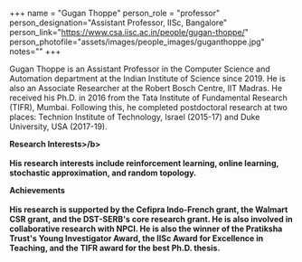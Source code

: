 +++
name = "Gugan Thoppe"
person_role = "professor"
person_designation="Assistant Professor, IISc, Bangalore"
person_link="https://www.csa.iisc.ac.in/people/gugan-thoppe/"
person_photofile="assets/images/people_images/guganthoppe.jpg"
notes=""
+++

Gugan Thoppe is an Assistant Professor in the Computer Science and Automation department at the Indian Institute of
Science since 2019. He is also an Associate Researcher at the Robert Bosch Centre, IIT Madras. He received his Ph.D. in
2016 from the Tata Institute of Fundamental Research (TIFR), Mumbai. Following this, he completed postdoctoral research
at two places: Technion Institute of Technology, Israel (2015-17) and Duke University, USA (2017-19).

<b>Research Interests>/b>
<br><br>
His research interests include reinforcement learning, online learning, stochastic approximation, and random topology.

<b>Achievements</b>
<br><br>
His research is supported by the Cefipra Indo-French grant, the Walmart CSR grant, and the DST-SERB's core research grant. He is also involved in collaborative research with NPCI. He is also the winner of the Pratiksha Trust's Young Investigator Award, the IISc Award for Excellence in Teaching, and the TIFR award for the best Ph.D. thesis.

